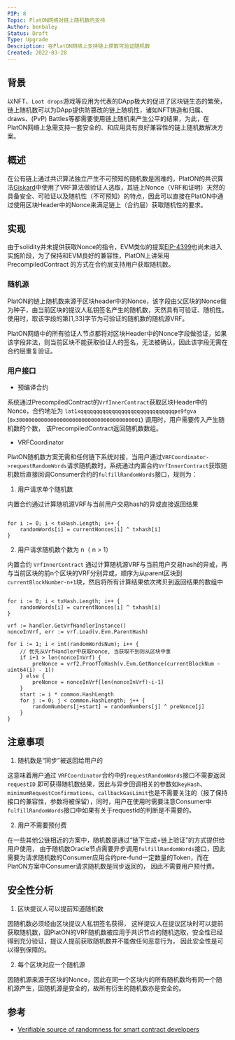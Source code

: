 ```yaml
---
PIP: 8
Topic: PlatON网络对链上随机数的支持
Author: benbaley
Status: Draft 
Type: Upgrade
Description: 在PlatON网络上支持链上获取可验证随机数
Created: 2022-03-28
---
```


## 背景

以NFT、`Loot drops`游戏等应用为代表的DApp极大的促进了区块链生态的繁荣，链上随机数可以为DApp提供防篡改的链上随机性，诸如NFT铸造和归属、draws、(PvP) Battles等都需要使用链上随机来产生公平的结果，为此，在PlatON网络上急需支持一套安全的、和应用具有良好兼容性的链上随机数解决方案。

## 概述

在公有链上通过共识算法独立产生不可预知的随机数是困难的，PlatON的共识算法[Giskard](https://devdocs.platon.network/docs/zh-CN/PlatON_Solution)中使用了VRF算法做验证人选取，其链上Nonce（VRF和证明）天然的具备安全、可验证以及随机性（不可预知）的特点，因此可以直接在PlatON中通过使用区块Header中的Nonce来满足链上（合约层）获取随机性的要求。

## 实现

由于solidity并未提供获取Nonce的指令，EVM类似的提案[EIP-4399](https://ethereum-magicians.org/t/eip-4399-supplant-difficulty-opcode-with-random/7368)也尚未进入实施阶段，为了保持和EVM良好的兼容性，PlatON上讲采用 PrecompiledContract 的方式在合约层支持用户获取随机数。

### 随机源

PlatON的链上随机数来源于区块header中的Nonce，该字段由父区块的Nonce做为种子，由当前区块的提议人私钥签名产生的随机数，天然具有可验证、随机性。使用时，取该字段的第[1,33]字节为可验证的随机数的随机源VRF。

PlatON网络中的所有验证人节点都将对区块Header中的Nonce字段做验证，如果该字段非法，则当前区块不能获取验证人的签名，无法被确认，因此该字段无需在合约层重复验证。

### 用户接口

- 预编译合约

系统通过PrecompiledContract的`VrfInnerContract`获取区块Header中的Nonce，合约地址为 `lat1xqqqqqqqqqqqqqqqqqqqqqqqqqqqqqqpe9fgva` (`0x3000000000000000000000000000000000000001`)
调用时，用户需要传入产生随机数的个数， 该PrecompiledContract返回随机数数组。

- VRFCoordinator

PlatON随机数方案无需和任何链下系统对接，当用户通过`VRFCoordinator->requestRandomWords`请求随机数时，系统通过内置合约`VrfInnerContract`获取随机数后直接回调Consumer合约的`fulfillRandomWords`接口，规则为：

1. 用户请求单个随机数

内置合约通过计算随机源VRF与当前用户交易hash的异或直接返回结果

```

for i := 0; i < txHash.Length; i++ {
	randomWords[i] = currentNonces[i] ^ txhash[i]
}

```

2. 用户请求随机数个数为 n（ n > 1）

内置合约 `VrfInnerContract` 通过计算随机源VRF与当前用户交易hash的异或，再与当前区块的前n个区块的VRF分别异或，顺序为从parent区块到`currentBlockNumber-n+1`块，然后将所有计算结果依次拷贝到返回结果的数组中

```

for i := 0; i < txHash.Length; i++ {
	randomWords[i] = currentNonces[i] ^ txhash[i]
}

vrf := handler.GetVrfHandlerInstance()
nonceInVrf, err := vrf.Load(v.Evm.ParentHash)

for i := 1; i < int(randomWordsNum); i++ {
	// 优先从VrfHandler中获取nonce, 当获取不到则从区块中拿
	if i+1 > len(nonceInVrf) {
		preNonce = vrf2.ProofToHash(v.Evm.GetNonce(currentBlockNum - uint64(i) - 1))
	} else {
		preNonce = nonceInVrf[len(nonceInVrf)-i-1]
	}
	start := i * common.HashLength
	for j := 0; j < common.HashLength; j++ {
		randomNumbers[j+start] = randomNumbers[j] ^ preNonce[j]
	}
}

```

## 注意事项

1. 随机数是“同步”被返回给用户的

这意味着用户通过 `VRFCoordinator`合约中的`requestRandomWords`接口不需要返回 `requestID` 即可获得随机数结果，因此与异步回调相关的参数如`keyHash`、`minimumRequestConfirmations`、`callbackGasLimit`也是不需要关注的（报了保持接口的兼容性，参数将被保留），同时，用户在使用时需要注意Consumer中`fulfillRandomWords`接口中如果有关于requestId的判断是不需要的。

2. 用户不需要预付费

在一些其他公链相近的方案中，随机数是通过“链下生成+链上验证”的方式提供给用户使用， 由于随机数Oracle节点需要异步调用`fulfillRandomWords`接口，因此需要为请求随机数的Consumer应用合约pre-fund一定数量的Token，而在PlatON方案中Consumer请求随机数是同步返回的， 因此不需要用户预付费。

## 安全性分析

1. 区块提议人可以提前知道随机数

因随机数必须经由区块提议人私钥签名获得， 这样提议人在提议区块时可以提前获取随机数，因PlatON的VRF随机数被应用于共识节点的随机选取，安全性已经得到充分验证，提议人提前获取随机数并不能做任何恶意行为， 因此安全性是可以得到保障的。

2. 每个区块对应一个随机源

因随机源来源于区块的Nonce，因此在同一个区块内的所有随机数均有同一个随机源产生，因随机源是安全的，故所有衍生的随机数亦是安全的。

## 参考

- [Verifiable source of randomness for smart contract developers](https://chain.link/chainlink-vrf)

